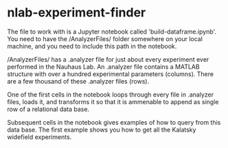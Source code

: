# nlab-experiment-finder

The file to work with is a Jupyter notebook called 'build-dataframe.ipynb'. You need to have the /AnalyzerFiles/ folder somewhere on your local machine, and you need to include this path in the notebook. 

/AnalyzerFiles/ has a .analyzer file for just about every experiment ever performed in the Nauhaus Lab. An .analyzer file contains a MATLAB structure with over a hundred experimental parameters (columns). There are a few thousand of these .analyzer files (rows).


One of the first cells in the notebook loops through every file in .analyzer files, loads it, and transforms it so that it is ammenable to append as single row of a relational data base. 

Subsequent cells in the notebook gives examples of how to query from this data base. The first example shows you how to get all the Kalatsky widefield experiments.
